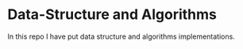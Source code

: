 # Data-Structure and Algorithms
In this repo I have put data structure and algorithms implementations.
